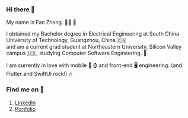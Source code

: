 ### Hi there 👋

My name is Fan Zhang. 👦🏻 🌈

I obtained my Bachelor degree in Electrical Engineering at South China University of Technology, Guangzhou, China 🇨🇳  
and am a current grad student at Northeastern University, Silicon Valley campus 🇺🇸, studying Computer Software Engineering. 🏫

I am currently in love with mobile 📱 ⌚️ and front-end 🖥 engineering. (and Flutter and SwiftUI rock!) 🔥

### Find me on 📱

1. [LinkedIn](https://www.linkedin.com/in/fan-zhang-sv/)
2. [Portfolio](https://fanzhang.pro/)

<!--
**fan-zhang-sv/fan-zhang-sv** is a ✨ _special_ ✨ repository because its `README.md` (this file) appears on your GitHub profile.

Here are some ideas to get you started:

- 🔭 I’m currently working on ...
- 🌱 I’m currently learning ...
- 👯 I’m looking to collaborate on ...
- 🤔 I’m looking for help with ...
- 💬 Ask me about ...
- 📫 How to reach me: ...
- 😄 Pronouns: ...
- ⚡ Fun fact: ...
-->
